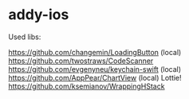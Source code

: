 # addy-ios

Used libs:

https://github.com/changemin/LoadingButton (local)
https://github.com/twostraws/CodeScanner
https://github.com/evgenyneu/keychain-swift (local)
https://github.com/AppPear/ChartView (local)
Lottie!
https://github.com/ksemianov/WrappingHStack
